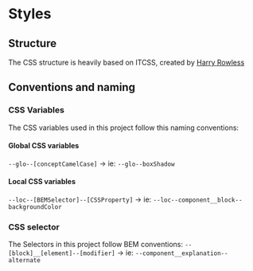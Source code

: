 # Styles
## Structure
The CSS structure is heavily based on ITCSS, created by [Harry Rowless](https://csswizardry.com/)

## Conventions and naming
### CSS Variables
The CSS variables used in this project follow this naming conventions:

#### Global CSS variables
`--glo--[conceptCamelCase]` &rarr; ie: `--glo--boxShadow`

#### Local CSS variables
`--loc--[BEMSelector]--[CSSProperty]` &rarr; ie: `--loc--component__block--backgroundColor`

### CSS selector
The Selectors in this project follow BEM conventions:
`--[block]__[element]--[modifier]` &rarr; ie: `--component__explanation--alternate`